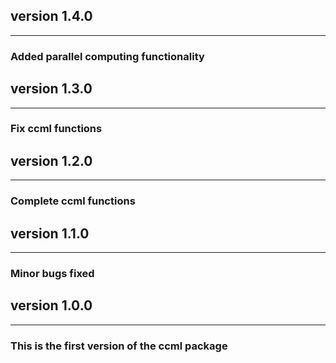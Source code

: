 ## version 1.4.0

---


### Added parallel computing functionality



## version 1.3.0

---


### Fix ccml functions



## version 1.2.0

---


### Complete ccml functions



## version 1.1.0

---


### Minor bugs fixed



## version 1.0.0

---

### This is the first version of the ccml package

